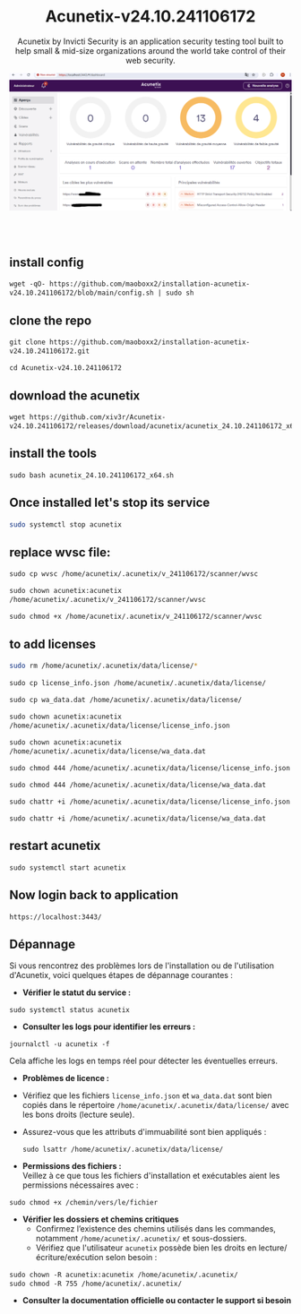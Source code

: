 

<h1 align="center"> Acunetix-v24.10.241106172
</h1>

<p align="center"> Acunetix by Invicti Security is an application security testing tool built to help small & mid-size organizations around the world take control of their web security.
</p>

<p align="center"><img src="https://github.com/maoboxx2/installation-acunetix-v24.10.241106172/blob/main/acunetix-premium-v2.png">
 
<br></br>

## install config
```
wget -qO- https://github.com/maoboxx2/installation-acunetix-v24.10.241106172/blob/main/config.sh | sudo sh
```
## clone the repo
```
git clone https://github.com/maoboxx2/installation-acunetix-v24.10.241106172.git
```
```
cd Acunetix-v24.10.241106172
```
## download the acunetix
```
wget https://github.com/xiv3r/Acunetix-v24.10.241106172/releases/download/acunetix/acunetix_24.10.241106172_x64.sh
```
## install the tools
```
sudo bash acunetix_24.10.241106172_x64.sh
```
## Once installed let's stop its service
```sh
sudo systemctl stop acunetix
```
## replace wvsc file:
```
sudo cp wvsc /home/acunetix/.acunetix/v_241106172/scanner/wvsc
```
```
sudo chown acunetix:acunetix /home/acunetix/.acunetix/v_241106172/scanner/wvsc
```
```
sudo chmod +x /home/acunetix/.acunetix/v_241106172/scanner/wvsc
```
## to add licenses
```sh
sudo rm /home/acunetix/.acunetix/data/license/*
```
```
sudo cp license_info.json /home/acunetix/.acunetix/data/license/
```
```
sudo cp wa_data.dat /home/acunetix/.acunetix/data/license/
```
```
sudo chown acunetix:acunetix /home/acunetix/.acunetix/data/license/license_info.json
```
```
sudo chown acunetix:acunetix /home/acunetix/.acunetix/data/license/wa_data.dat
```
```
sudo chmod 444 /home/acunetix/.acunetix/data/license/license_info.json
```
```
sudo chmod 444 /home/acunetix/.acunetix/data/license/wa_data.dat
```
```
sudo chattr +i /home/acunetix/.acunetix/data/license/license_info.json
```
```
sudo chattr +i /home/acunetix/.acunetix/data/license/wa_data.dat
```
## restart acunetix
```
sudo systemctl start acunetix
```
## Now login back to application
```
https://localhost:3443/
```
## Dépannage

Si vous rencontrez des problèmes lors de l'installation ou de l'utilisation d'Acunetix, voici quelques étapes de dépannage courantes :

- **Vérifier le statut du service :**  
```
sudo systemctl status acunetix
```

- **Consulter les logs pour identifier les erreurs :**  
```
journalctl -u acunetix -f
```
Cela affiche les logs en temps réel pour détecter les éventuelles erreurs.

- **Problèmes de licence :**  
- Vérifiez que les fichiers `license_info.json` et `wa_data.dat` sont bien copiés dans le répertoire `/home/acunetix/.acunetix/data/license/` avec les bons droits (lecture seule).  
- Assurez-vous que les attributs d'immuabilité sont bien appliqués :
  ```
  sudo lsattr /home/acunetix/.acunetix/data/license/
  ```

- **Permissions des fichiers :**  
Veillez à ce que tous les fichiers d'installation et exécutables aient les permissions nécessaires avec :
```
sudo chmod +x /chemin/vers/le/fichier
```

- **Vérifier les dossiers et chemins critiques**  
  - Confirmez l’existence des chemins utilisés dans les commandes, notamment `/home/acunetix/.acunetix/` et sous-dossiers.  
  - Vérifiez que l'utilisateur `acunetix` possède bien les droits en lecture/écriture/exécution selon besoin :  
```
sudo chown -R acunetix:acunetix /home/acunetix/.acunetix/
sudo chmod -R 755 /home/acunetix/.acunetix/
```

- **Consulter la documentation officielle ou contacter le support si besoin**

